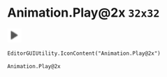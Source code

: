 # Animation.Play@2x `32x32`
<img src="/img/Animation.Play.png" width=32 height=32>

``` CSharp
EditorGUIUtility.IconContent("Animation.Play@2x")
```
```
Animation.Play@2x
```
